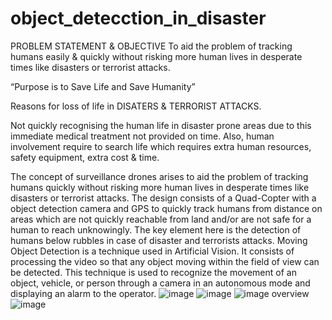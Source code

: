 # object_detecction_in_disaster
PROBLEM STATEMENT & OBJECTIVE
To aid the problem of tracking humans   easily & quickly without risking more human lives in desperate times like disasters or terrorist attacks.

“Purpose is to Save Life and 
Save Humanity”

Reasons for loss of life in DISATERS & TERRORIST ATTACKS.

Not quickly recognising the human life in disaster prone areas due to this immediate medical treatment not provided on time.
Also, human involvement require to search life which requires extra human resources, safety equipment, extra cost & time.

The concept of surveillance drones arises to aid the problem of tracking humans quickly without risking more human lives in desperate times like disasters or terrorist attacks. 
The design consists of a Quad-Copter with a object detection camera and GPS to quickly track humans from distance on areas which are not quickly reachable from land and/or are not safe for a human to reach unknowingly. 
The key element here is the detection of humans below rubbles in case of disaster and terrorists attacks. 
Moving Object Detection is a technique used in Artificial Vision. It consists of processing the video so that any object moving within the field of view can be detected. This technique is used to recognize the movement of an object, vehicle, or person through a camera in an autonomous mode and displaying an alarm to the operator.
![image](https://user-images.githubusercontent.com/76814511/187644359-4f702201-4b89-4d9a-a8c5-6510f0128a56.png)
![image](https://user-images.githubusercontent.com/76814511/187644440-0e7f4371-12d6-47f9-9b50-f55985e92219.png)
![image](https://user-images.githubusercontent.com/76814511/187644505-c9efe797-a754-41f7-b37a-30aace49d992.png)
overview
![image](https://user-images.githubusercontent.com/76814511/187644625-bdc84c2e-a358-49c6-8508-810a9a4cdeb8.png)



